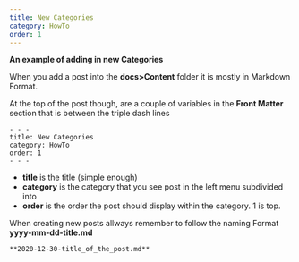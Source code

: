 ```yaml
---
title: New Categories
category: HowTo
order: 1
---
```



**An example of adding in new Categories**

When you add a post into the **docs>Content** folder it is mostly in  Markdown Format.

At the top of the post though, are a couple of variables in the **Front Matter** section that is between the triple dash lines

```
- - -
title: New Categories
category: HowTo
order: 1
- - -
```

- **title** is the title (simple enough)
- **category** is the category that you see post in the left menu subdivided into
- **order** is the order the post should display within the category. 1 is top.

When creating new posts allways remember to follow the naming Format
**yyyy-mm-dd-title.md**


```
**2020-12-30-title_of_the_post.md**
```  
